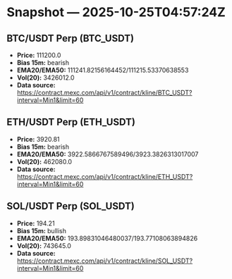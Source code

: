 # Snapshot — 2025-10-25T04:57:24Z

## BTC/USDT Perp (BTC_USDT)
- **Price:** 111200.0
- **Bias 15m:** bearish
- **EMA20/EMA50:** 111241.82156164452/111215.53370638553
- **Vol(20):** 3426012.0
- **Data source:** https://contract.mexc.com/api/v1/contract/kline/BTC_USDT?interval=Min1&limit=60

## ETH/USDT Perp (ETH_USDT)
- **Price:** 3920.81
- **Bias 15m:** bearish
- **EMA20/EMA50:** 3922.5866767589496/3923.3826313017007
- **Vol(20):** 462080.0
- **Data source:** https://contract.mexc.com/api/v1/contract/kline/ETH_USDT?interval=Min1&limit=60

## SOL/USDT Perp (SOL_USDT)
- **Price:** 194.21
- **Bias 15m:** bullish
- **EMA20/EMA50:** 193.89831046480037/193.77108063894826
- **Vol(20):** 743645.0
- **Data source:** https://contract.mexc.com/api/v1/contract/kline/SOL_USDT?interval=Min1&limit=60
